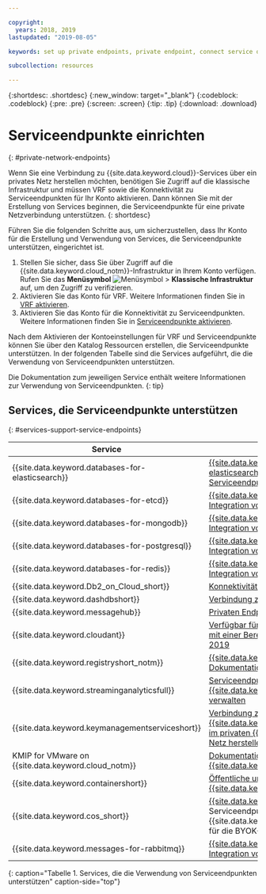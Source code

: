 ```yaml
---

copyright:
  years: 2018, 2019
lastupdated: "2019-08-05"

keywords: set up private endpoints, private endpoint, connect service over private network, 

subcollection: resources

---
```


{:shortdesc: .shortdesc}
{:new_window: target="_blank"}
{:codeblock: .codeblock}
{:pre: .pre}
{:screen: .screen}
{:tip: .tip}
{:download: .download}

# Serviceendpunkte einrichten
{: #private-network-endpoints}

Wenn Sie eine Verbindung zu {{site.data.keyword.cloud}}-Services über ein privates Netz herstellen möchten, benötigen Sie Zugriff auf die klassische Infrastruktur und müssen VRF sowie die Konnektivität zu Serviceendpunkten für Ihr Konto aktivieren. Dann können Sie mit der Erstellung von Services beginnen, die Serviceendpunkte für eine private Netzverbindung unterstützen.
{: shortdesc}

Führen Sie die folgenden Schritte aus, um sicherzustellen, dass Ihr Konto für die Erstellung und Verwendung von Services, die Serviceendpunkte unterstützen, eingerichtet ist.

1. Stellen Sie sicher, dass Sie über Zugriff auf die {{site.data.keyword.cloud_notm}}-Infrastruktur in Ihrem Konto verfügen. Rufen Sie das **Menüsymbol** ![Menüsymbol](../icons/icon_hamburger.svg) > **Klassische Infrastruktur** auf, um den Zugriff zu verifizieren.
2. Aktivieren Sie das Konto für VRF. Weitere Informationen finden Sie in [VRF aktivieren](/docs/account?topic=account-vrf-service-endpoint#vrf).
3. Aktivieren Sie das Konto für die Konnektivität zu Serviceendpunkten. Weitere Informationen finden Sie in [Serviceendpunkte aktivieren](/docs/account?topic=account-vrf-service-endpoint#service-endpoint).

Nach dem Aktivieren der Kontoeinstellungen für VRF und Serviceendpunkte können Sie über den Katalog Ressourcen erstellen, die Serviceendpunkte unterstützen. In der folgenden Tabelle sind die Services aufgeführt, die die Verwendung von Serviceendpunkten unterstützen.   

Die Dokumentation zum jeweiligen Service enthält weitere Informationen zur Verwendung von Serviceendpunkten.
{: tip}

## Services, die Serviceendpunkte unterstützen
{: #services-support-service-endpoints}

| Service | Dokumentation |
|-------------------|-------------------------------|
| {{site.data.keyword.databases-for-elasticsearch}} | [{{site.data.keyword.databases-for-elasticsearch}} - Integration von Serviceendpunkten](/docs/services/databases-for-elasticsearch?topic=cloud-databases-service-endpoints) |
| {{site.data.keyword.databases-for-etcd}} | [{{site.data.keyword.databases-for-etcd}} - Integration von Serviceendpunkten](/docs/services/databases-for-etcd?topic=cloud-databases-service-endpoints) |
| {{site.data.keyword.databases-for-mongodb}} | [{{site.data.keyword.databases-for-mongodb}} - Integration von Serviceendpunkten](/docs/services/databases-for-mongodb?topic=cloud-databases-service-endpoints) |
| {{site.data.keyword.databases-for-postgresql}} | [{{site.data.keyword.databases-for-postgresql}} - Integration von Serviceendpunkten](/docs/services/databases-for-postgresql?topic=cloud-databases-service-endpoints)|
| {{site.data.keyword.databases-for-redis}} | [{{site.data.keyword.databases-for-redis}} - Integration von Serviceendpunkten](/docs/services/databases-for-redis?topic=cloud-databases-service-endpoints)|
| {{site.data.keyword.Db2_on_Cloud_short}} | [Konnektivitätsoptionen](/docs/services/Db2onCloud?topic=Db2onCloud-connect_options) |
| {{site.data.keyword.dashdbshort}} | [Verbindung zu einem privaten Endpunkt herstellen](/docs/services/Db2whc?topic=Db2whc-connect_options#priv_endpt) |
|{{site.data.keyword.messagehub}} | [Privaten Endpunkt hinzufügen](/docs/services/EventStreams?topic=eventstreams-manage_endpoints#add_endpoint) |
| {{site.data.keyword.cloudant}}  |  [Verfügbar für alle Pläne für dedizierte Hardware mit einer Bereitstellung nach dem 01. Januar 2019](/docs/services/Cloudant/api?topic=cloudant-ibm-cloud-public#dedicated-hardware-plan) |
| {{site.data.keyword.registryshort_notm}} | [{{site.data.keyword.registryshort_notm}}-Dokumentation](/docs/services/Registry?topic=va-va_index) |
| {{site.data.keyword.streaminganalyticsfull}} |  [Serviceendpunkte für {{site.data.keyword.streaminganalyticsshort}} verwalten](/docs/services/StreamingAnalytics?topic=StreamingAnalytics-manage_endpoints#manage_endpoints) |
| {{site.data.keyword.keymanagementserviceshort}} | [Verbindung zu {{site.data.keyword.keymanagementserviceshort}} im privaten {{site.data.keyword.cloud_notm}}-Netz herstellen](/docs/services/key-protect?topic=key-protect-private-endpoints) |
| KMIP for VMware on {{site.data.keyword.cloud_notm}} | [Dokumentation zu KMIP for VMware on {{site.data.keyword.cloud_notm}}](/docs/services/vmwaresolutions/services?topic=vmware-solutions-kmip_standalone_considerations#kmip_standalone_considerations-install)|
| {{site.data.keyword.containershort}} | [Öffentliche und private Endpunkte für {{site.data.keyword.containershort_notm}}](/docs/containers?topic=containers-cs_network_ov#cs_network_ov_master_private) |
| {{site.data.keyword.cos_short}} | [{{site.data.keyword.cos_short}}](/docs/services/cloud-object-storage?topic=cloud-object-storage-advanced-endpoints) nutzt den Serviceendpunkt von {{site.data.keyword.keymanagementserviceshort}} für die BYOK-Integration|
| {{site.data.keyword.messages-for-rabbitmq}} | [{{site.data.keyword.messages-for-rabbitmq}} - Integration von Serviceendpunkten](/docs/services/messages-for-rabbitmq?topic=cloud-databases-service-endpoints)| 
{: caption="Tabelle 1. Services, die die Verwendung von Serviceendpunkten unterstützen" caption-side="top"}










